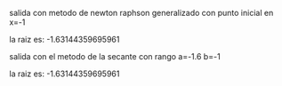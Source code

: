 salida con metodo de newton raphson generalizado con punto inicial en x=-1

la raiz es: -1.63144359695961

salida con el metodo de la secante con rango a=-1.6  b=-1

la raiz es: -1.63144359695961
